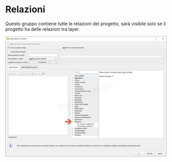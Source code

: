 # Relazioni

Questo gruppo contiene tutte le relazioni del progetto, sarà visibile solo se il progetto ha delle relazioni tra layer.


![](../../img/relazioni/relazioni_01.png)
